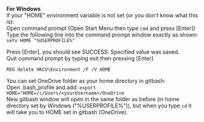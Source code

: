 **For Windows**  
If your "HOME" environment variable is not set (or you don't know what this is):  
Open command prompt (Open Start Menu then type `cmd` and press [Enter])  
Type the following line into the command prompt window exactly as shown:  
`setx HOME "%USERPROFILE%"`  

Press [Enter], you should see SUCCESS: Specified value was saved.  
Quit command prompt by typing exit then pressing [Enter]  

`REG delete HKCU\Environment /F /V HOME` 

You can set OneDrive folder as your home directory in gitbash:  
Open .bash_profile and add:
`export HOME="HOME=/c/Users/<yourUsername>/OneDrive`  
New gitbash window will open in the same folder as before (in home directory set by Windows ("%USERPROFILE%")), but when you type `cd` it will take you to HOME set in gitbash (OneDrive). 
